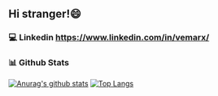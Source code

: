 ## Hi stranger!😄

### :computer: Linkedin https://www.linkedin.com/in/vemarx/

### :bar_chart: Github Stats
[![Anurag's github stats](https://github-readme-stats.vercel.app/api?username=vemarx&show_icons=true&count_private=true)](https://github.com/vemarx/github-readme-stats)
[![Top Langs](https://github-readme-stats.vercel.app/api/top-langs/?username=vemarx&layout=compact&count_private=true)](https://github.com/vemarx/github-readme-stats)



<!--
**vemarx/vemarx** is a ✨ _special_ ✨ repository because its `README.md` (this file) appears on your GitHub profile.

Here are some ideas to get you started:

- 🔭 I’m currently working on ...
- 🌱 I’m currently learning ...
- 👯 I’m looking to collaborate on ...
- 🤔 I’m looking for help with ...
- 💬 Ask me about ...
- 📫 How to reach me: ...
- 😄 Pronouns: ...
- ⚡ Fun fact: ...
-->
